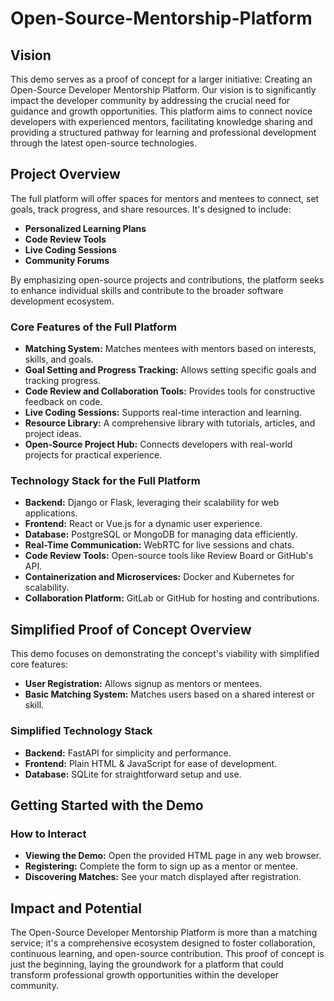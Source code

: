 # Open-Source-Mentorship-Platform

## Vision

This demo serves as a proof of concept for a larger initiative: Creating an Open-Source Developer Mentorship Platform. Our vision is to significantly impact the developer community by addressing the crucial need for guidance and growth opportunities. This platform aims to connect novice developers with experienced mentors, facilitating knowledge sharing and providing a structured pathway for learning and professional development through the latest open-source technologies.

## Project Overview

The full platform will offer spaces for mentors and mentees to connect, set goals, track progress, and share resources. It's designed to include:

- **Personalized Learning Plans**
- **Code Review Tools**
- **Live Coding Sessions**
- **Community Forums**

By emphasizing open-source projects and contributions, the platform seeks to enhance individual skills and contribute to the broader software development ecosystem.

### Core Features of the Full Platform

- **Matching System:** Matches mentees with mentors based on interests, skills, and goals.
- **Goal Setting and Progress Tracking:** Allows setting specific goals and tracking progress.
- **Code Review and Collaboration Tools:** Provides tools for constructive feedback on code.
- **Live Coding Sessions:** Supports real-time interaction and learning.
- **Resource Library:** A comprehensive library with tutorials, articles, and project ideas.
- **Open-Source Project Hub:** Connects developers with real-world projects for practical experience.

### Technology Stack for the Full Platform

- **Backend:** Django or Flask, leveraging their scalability for web applications.
- **Frontend:** React or Vue.js for a dynamic user experience.
- **Database:** PostgreSQL or MongoDB for managing data efficiently.
- **Real-Time Communication:** WebRTC for live sessions and chats.
- **Code Review Tools:** Open-source tools like Review Board or GitHub's API.
- **Containerization and Microservices:** Docker and Kubernetes for scalability.
- **Collaboration Platform:** GitLab or GitHub for hosting and contributions.

## Simplified Proof of Concept Overview

This demo focuses on demonstrating the concept's viability with simplified core features:

- **User Registration:** Allows signup as mentors or mentees.
- **Basic Matching System:** Matches users based on a shared interest or skill.

### Simplified Technology Stack

- **Backend:** FastAPI for simplicity and performance.
- **Frontend:** Plain HTML & JavaScript for ease of development.
- **Database:** SQLite for straightforward setup and use.

## Getting Started with the Demo

### How to Interact

- **Viewing the Demo:** Open the provided HTML page in any web browser.
- **Registering:** Complete the form to sign up as a mentor or mentee.
- **Discovering Matches:** See your match displayed after registration.

## Impact and Potential

The Open-Source Developer Mentorship Platform is more than a matching service; it's a comprehensive ecosystem designed to foster collaboration, continuous learning, and open-source contribution. This proof of concept is just the beginning, laying the groundwork for a platform that could transform professional growth opportunities within the developer community.
